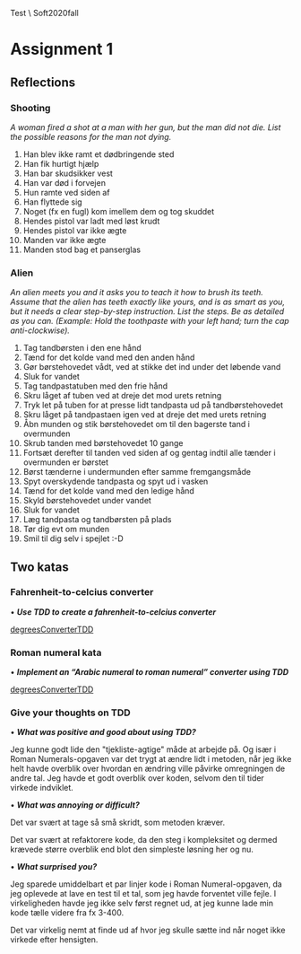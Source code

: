 Test \ Soft2020fall

# Assignment  1


## Reflections


### Shooting
_A woman fired a shot at a man with her gun, but the man did not die. List
the possible reasons for the man not dying._

1. Han blev ikke ramt et dødbringende sted
2. Han fik hurtigt hjælp
3. Han bar skudsikker vest 
4. Han var død i forvejen
5. Hun ramte ved siden af
6. Han flyttede sig
7. Noget (fx en fugl) kom imellem dem og tog skuddet
8. Hendes pistol var ladt med løst krudt
9. Hendes pistol var ikke ægte
10. Manden var ikke ægte
11. Manden stod bag et panserglas



### Alien
_An alien meets you and it asks you to teach it how to brush its teeth. Assume
that the alien has teeth exactly like yours, and is as smart as you, but it
needs a clear step-by-step instruction. List the steps. Be as detailed as
you can. (Example: Hold the toothpaste with your left hand; turn the cap
anti-clockwise)._

1. Tag tandbørsten i den ene hånd
2. Tænd for det kolde vand med den anden hånd
3. Gør børstehovedet vådt, ved at stikke det ind under det løbende vand
4. Sluk for vandet
5. Tag tandpastatuben med den frie hånd
6. Skru låget af tuben ved at dreje det mod urets retning
7. Tryk let på tuben for at presse lidt tandpasta ud på tandbørstehovedet
8. Skru låget på tandpastaen igen ved at dreje det med urets retning
9. Åbn munden og stik børstehovedet om til den bagerste tand i overmunden
10. Skrub tanden med børstehovedet 10 gange
11. Fortsæt derefter til tanden ved siden af og gentag indtil alle tænder i overmunden er børstet
12. Børst tænderne i undermunden efter samme fremgangsmåde
13. Spyt overskydende tandpasta og spyt ud i vasken
14. Tænd for det kolde vand med den ledige hånd
15. Skyld børstehovedet under vandet
16. Sluk for vandet
17. Læg tandpasta og tandbørsten på plads
18. Tør dig evt om munden
19. Smil til dig selv i spejlet :-D




## Two katas

### Fahrenheit-to-celcius converter
• ___Use TDD to create a fahrenheit-to-celcius converter___

[degreesConverterTDD](https://github.com/maleneH/Test/tree/master/Assignment%201/degreesConverterTDD)

### Roman numeral kata

• ___Implement an “Arabic numeral to roman numeral” converter using TDD___

[degreesConverterTDD](tree/master/Assignment%201/degreesConverterTDD)


### Give your thoughts on TDD

• ___What was positive and good about using TDD?___

Jeg kunne godt lide den "tjekliste-agtige" måde at arbejde på. Og især i Roman Numerals-opgaven var det trygt at ændre lidt i metoden, når jeg ikke helt havde overblik over hvordan en ændring ville påvirke omregningen de andre tal. Jeg havde et godt overblik over koden, selvom den til tider virkede indviklet.



• ___What was annoying or difficult?___

Det var svært at tage så små skridt, som metoden kræver. 

Det var svært at refaktorere kode, da den steg i kompleksitet og dermed krævede større overblik end blot den simpleste løsning her og nu.


• ___What surprised you?___

Jeg sparede umiddelbart et par linjer kode i Roman Numeral-opgaven, da jeg oplevede at lave en test til et tal, som jeg havde forventet ville fejle. I virkeligheden havde jeg ikke selv først regnet ud, at jeg kunne lade min kode tælle videre fra fx 3-400.

Det var virkelig nemt at finde ud af hvor jeg skulle sætte ind når noget ikke virkede efter hensigten.
